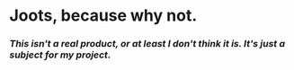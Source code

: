 # Joots, because why not.
### <i>This isn't a real product, or at least I don't think it is. It's just a subject for my project.</i>
